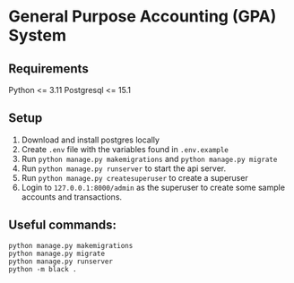 # General Purpose Accounting (GPA) System

## Requirements
Python <= 3.11
Postgresql <= 15.1


## Setup
1. Download and install postgres locally 
2. Create `.env` file with the variables found in `.env.example`
3. Run `python manage.py makemigrations` and `python manage.py migrate`  
4. Run `python manage.py runserver` to start the api server.
5. Run `python manage.py createsuperuser` to create a superuser
6. Login to `127.0.0.1:8000/admin` as the superuser to create some sample accounts and transactions.

## Useful commands:
```shell
python manage.py makemigrations
python manage.py migrate
python manage.py runserver
python -m black .
```
